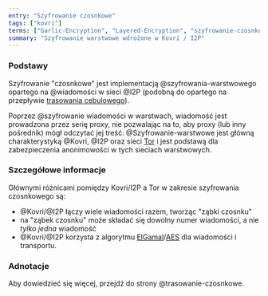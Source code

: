 ```yaml
---
entry: "Szyfrowanie czosnkowe"
tags: ["kovri"]
terms: ["Garlic-Encryption", "Layered-Encryption", "szyfrowanie-czosnkowe", "szyfrowaniu-czosnkowemu", "szyfrowaniem-czosnkowym", "szyfrowanie-warstwowe", "szyfrowaniem-warstwowym", "szyfrowaniu-warstwowemu", "szyfrowania-warstwowego"]
summary: "Szyfrowanie warstwowe wdrożone w Kovri / I2P"
---
```


### Podstawy

Szyfrowanie "czosnkowe" jest implementacją @szyfrowania-warstwowego opartego na @wiadomości w sieci @I2P (podobną do opartego na przepływie [trasowania cebulowego](https://en.wikipedia.org/wiki/Onion_routing)).

Poprzez @szyfrowanie wiadomości w warstwach, wiadomość jest prowadzona przez serię proxy, nie pozwalając na to, aby proxy (lub inny pośrednik) mógł odczytać jej treść. @Szyfrowanie-warstwowe jest główną charakterystyką @Kovri, @I2P oraz sieci [Tor](https://torproject.org) i jest podstawą dla zabezpieczenia anonimowości w tych sieciach warstwowych.

### Szczegółowe informacje

Głównymi różnicami pomiędzy Kovri/I2P a Tor w zakresie szyfrowania czosnkowego są:

- @Kovri/@I2P łączy wiele wiadomości razem, tworząc "ząbki czosnku"
- na "ząbek czosnku" może składać się dowolny numer wiadomości, a nie *tylko jedna* wiadomość
- @Kovri/@I2P korzysta z algorytmu [ElGamal](https://en.wikipedia.org/wiki/ElGamal)/[AES](https://en.wikipedia.org/wiki/Advanced_Encryption_Standard) dla wiadomości i transportu.

### Adnotacje

Aby dowiedzieć się więcej, przejdź do strony @trasowanie-czosnkowe.
